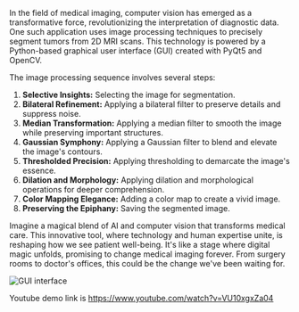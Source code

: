 In the field of medical imaging, computer vision has emerged as a transformative force, revolutionizing the interpretation of diagnostic data. One such application uses image processing techniques to precisely segment tumors from 2D MRI scans. This technology is powered by a Python-based graphical user interface (GUI) created with PyQt5 and OpenCV.

The image processing sequence involves several steps:
1. **Selective Insights:** Selecting the image for segmentation.
2. **Bilateral Refinement:** Applying a bilateral filter to preserve details and suppress noise.
3. **Median Transformation:** Applying a median filter to smooth the image while preserving important structures.
4. **Gaussian Symphony:** Applying a Gaussian filter to blend and elevate the image's contours.
5. **Thresholded Precision:** Applying thresholding to demarcate the image's essence.
6. **Dilation and Morphology:** Applying dilation and morphological operations for deeper comprehension.
7. **Color Mapping Elegance:** Adding a color map to create a vivid image.
8. **Preserving the Epiphany:** Saving the segmented image.

Imagine a magical blend of AI and computer vision that transforms medical care. This innovative tool, where technology and human expertise unite, is reshaping how we see patient well-being. It's like a stage where digital magic unfolds, promising to change medical imaging forever. From surgery rooms to doctor's offices, this could be the change we've been waiting for.

![GUI interface](https://user-images.githubusercontent.com/27898184/84681701-f79fa980-af4d-11ea-976c-d6f382baeab6.PNG)

Youtube demo link is 
https://www.youtube.com/watch?v=VU10xgxZa04
